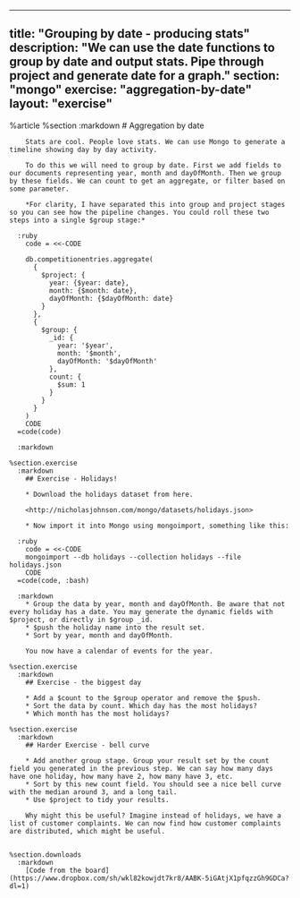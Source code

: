 ---
  title: "Grouping by date - producing stats"
  description: "We can use the date functions to group by date and output stats. Pipe through project and generate date for a graph."
  section: "mongo"
  exercise: "aggregation-by-date"
  layout: "exercise"
  ---
  
  %article
    %section
      :markdown
        # Aggregation by date
  
        Stats are cool. People love stats. We can use Mongo to generate a timeline showing day by day activity.
  
        To do this we will need to group by date. First we add fields to our documents representing year, month and dayOfMonth. Then we group by these fields. We can count to get an aggregate, or filter based on some parameter.
  
        *For clarity, I have separated this into group and project stages so you can see how the pipeline changes. You could roll these two steps into a single $group stage:*
  
      :ruby
        code = <<-CODE
  
        db.competitionentries.aggregate(
          {
            $project: {
              year: {$year: date},
              month: {$month: date},
              dayOfMonth: {$dayOfMonth: date}
            }
          },
          {
            $group: {
              _id: {
                year: '$year',
                month: '$month',
                dayOfMonth: '$dayOfMonth'
              },
              count: {
                $sum: 1
              }
            }
          }
        )
        CODE
      =code(code)
  
      :markdown
  
    %section.exercise
      :markdown
        ## Exercise - Holidays!
  
        * Download the holidays dataset from here.
  
        <http://nicholasjohnson.com/mongo/datasets/holidays.json>
  
        * Now import it into Mongo using mongoimport, something like this:
  
      :ruby
        code = <<-CODE
        mongoimport --db holidays --collection holidays --file holidays.json
        CODE
      =code(code, :bash)
  
      :markdown
        * Group the data by year, month and dayOfMonth. Be aware that not every holiday has a date. You may generate the dynamic fields with $project, or directly in $group _id.
        * $push the holiday name into the result set.
        * Sort by year, month and dayOfMonth.
  
        You now have a calendar of events for the year.
  
    %section.exercise
      :markdown
        ## Exercise - the biggest day
  
        * Add a $count to the $group operator and remove the $push.
        * Sort the data by count. Which day has the most holidays?
        * Which month has the most holidays?
  
    %section.exercise
      :markdown
        ## Harder Exercise - bell curve
  
        * Add another group stage. Group your result set by the count field you generated in the previous step. We can say how many days have one holiday, how many have 2, how many have 3, etc.
        * Sort by this new count field. You should see a nice bell curve with the median around 3, and a long tail.
        * Use $project to tidy your results.
  
        Why might this be useful? Imagine instead of holidays, we have a list of customer complaints. We can now find how customer complaints are distributed, which might be useful.
  
  
    %section.downloads
      :markdown
        [Code from the board](https://www.dropbox.com/sh/wkl82kowjdt7kr8/AABK-5iGAtjX1pfqzzGh9GDCa?dl=1)
  